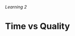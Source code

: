 _Learning 2_

# Time vs Quality

<!-- ./components/SelfPromo.vue -->
<SelfPromo />

<!--
- Constant juggle
- Deploy now
- Build a better system
- UX
- Ease of integration
-->

